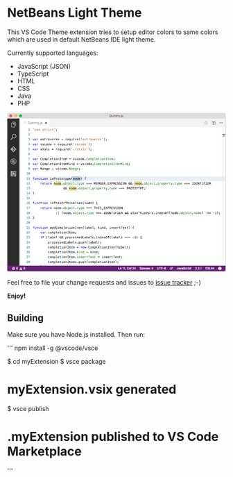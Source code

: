 # NetBeans Light Theme

This VS Code Theme extension tries to setup editor colors to same colors which are used in default NetBeans IDE light theme.

Currently supported languages:
- JavaScript (JSON)
- TypeScript
- HTML
- CSS
- Java
- PHP

![VSCode NetBeans Light Theme](./images/vscode-netbeans-light-theme.png)

Feel free to file your change requests and issues to [issue tracker](https://github.com/obrejla/vscode-netbeans-light-theme/issues) ;-)

**Enjoy!**

## Building

Make sure you have Node.js installed. Then run:

'''
npm install -g @vscode/vsce

$ cd myExtension
$ vsce package
# myExtension.vsix generated
$ vsce publish
# <publisher id>.myExtension published to VS Code Marketplace
'''
